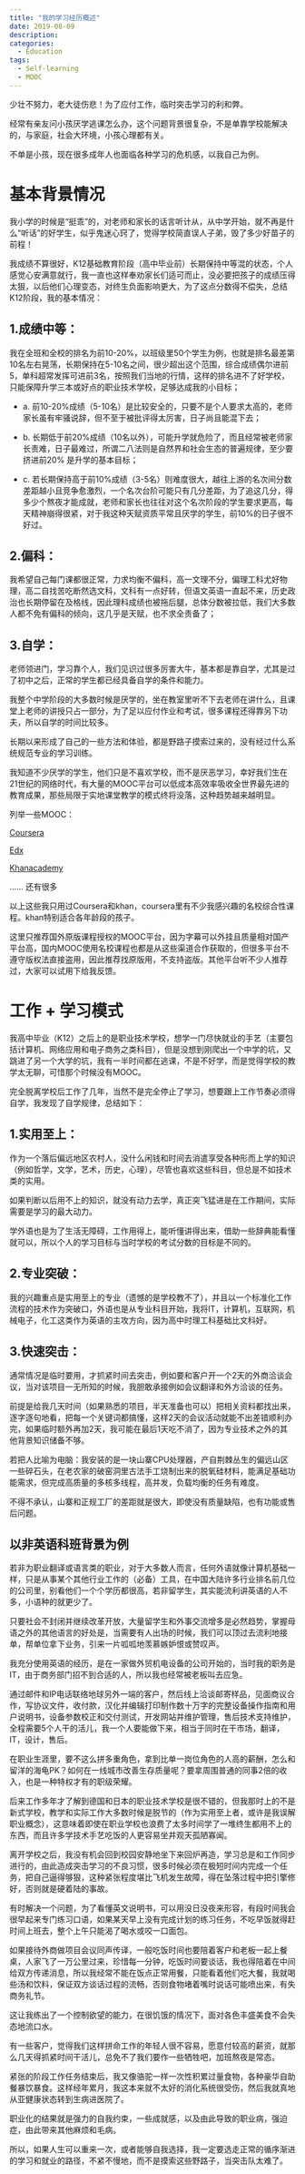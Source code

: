 ```yaml
---
title: "我的学习经历概述"
date: 2019-08-09
description: 
categories:
  - Education
tags:
  - Self-learning
  - MOOC
---
```


少壮不努力，老大徒伤悲！为了应付工作，临时突击学习的利和弊。

经常有亲友问小孩厌学逃课怎么办，这个问题背景很复杂，不是单靠学校能解决的，与家庭，社会大环境，小孩心理都有关。

不单是小孩，现在很多成年人也面临各种学习的危机感，以我自己为例。

# **基本背景情况**

我小学的时候是“挺乖”的，对老师和家长的话言听计从，从中学开始，就不再是什么“听话”的好学生，似乎鬼迷心窍了，觉得学校简直误人子弟，毁了多少好苗子的前程！

我成绩不算很好，K12基础教育阶段（高中毕业前）长期保持中等混的状态，个人感觉心安满意就行，我一直也这样奉劝家长们适可而止，没必要把孩子的成绩压得太狠，以后他们心理变态，对终生负面影响更大，为了这点分数得不偿失，总结K12阶段，我的基本情况：

## 1.成绩中等：

我在全班和全校的排名为前10-20%，以班级里50个学生为例，也就是排名最差第10名左右晃荡，长期保持在5-10名之间，很少超出这个范围，综合成绩偶尔进前5，单科超常发挥可进前3名，按照我们当地的行情，这样的排名进不了好学校，只能保障升学三本或好点的职业技术学校，足够达成我的小目标； 

- a. 前10-20%成绩（5-10名）是比较安全的，只要不是个人要求太高的，老师家长虽有牢骚说辞，但不至于被批评得太厉害，日子尚且能混下去；

- b. 长期低于前20%成绩（10名以外），可能升学就危险了，而且经常被老师家长责难，日子最难过，所谓二八法则是自然界和社会生态的普遍规律，至少要挤进前20% 是升学的基本目标；

- c. 若长期保持高于前10%成绩（3-5名）则难度很大，越往上游的名次间分数差距越小且竞争愈激烈，一个名次台阶可能只有几分差距，为了追这几分，得多少个熬夜才能成就，老师和家长也往往对这个名次阶段的学生要求更高，每天精神崩得很紧，对于我这种天赋资质平常且厌学的学生，前10%的日子很不好过。

## 2.偏科：

我希望自己每门课都很正常，力求均衡不偏科，高一文理不分，偏理工科尤好物理，高二自找苦吃断然选文科，文科有一点好转，但语文英语一直起不来，历史政治也长期停留在及格线，因此理科成绩也被拖后腿，总体分数被拉低，我们大多数人都不免有偏科的倾向，这几乎是天赋，也不求全责备了；

## 3.自学：

老师领进门，学习靠个人，我们见识过很多厉害大牛，基本都是靠自学，尤其是过了初中之后，正常的学生都已经具备自学的条件和能力。

我整个中学阶段的大多数时候是厌学的，坐在教室里听不下去老师在讲什么，且课堂上老师的讲授只占一部分，为了足以应付作业和考试，很多课程还得靠另下功夫，所以自学的时间比较多。

长期以来形成了自己的一些方法和体验，都是野路子摸索过来的，没有经过什么系统规范专业的学习训练。

我知道不少厌学的学生，他们只是不喜欢学校，而不是厌恶学习，幸好我们生在21世纪的网络时代，有大量的MOOC平台可以低成本高效率吸收全世界最先进的教育成果，那些局限于实地课堂教学的模式终将没落，这种趋势越来越明显。

列举一些MOOC：

[Coursera](https://www.coursera.org/)

[Edx](https://www.edx.org/)

[Khanacademy](https://www.khanacademy.org/)


…… 还有很多

以上这些我只用过Coursera和khan，coursera里有不少我感兴趣的名校综合性课程。khan特别适合各年龄段的孩子。

这里只推荐国外原版课程授权的MOOC平台，因为字幕可以外挂且质量相对国产平台高，国内MOOC使用名校课程也都是从这些渠道合作获取的，但很多平台不遵守版权法直接盗用，因此推荐找原版用，不支持盗版。其他平台听不少人推荐过，大家可以试用下给我反馈。

# **工作 + 学习模式**

我高中毕业（K12）之后上的是职业技术学校，想学一门尽快就业的手艺（主要包括计算机、网络应用和电子商务之类科目），但是没想到刚爬出一个中学的坑，又跳进了另一个大学的坑，我有一半时间都在逃课，不是不好学，而是觉得学校的教学太无聊，可惜那个时候没有MOOC。

完全脱离学校后工作了几年，当然不是完全停止了学习，想要跟上工作节奏必须得自学，我发现了自学规律，总结如下：

## 1.实用至上：

作为一个落后偏远地区农村人，没什么闲钱和时间去消遣享受各种形而上学的知识（例如哲学，文学，艺术，历史，心理），尽管也喜欢这些科目，但总是不如技术类的实用。

如果判断以后用不上的知识，就没有动力去学，真正突飞猛进是在工作期间，实际需要是学习的最大动力。 

学外语也是为了生活无障碍，工作用得上，能听懂讲得出来，借助一些辞典能看懂就可以，所以个人的学习目标与当时学校的考试分数的目标是不同的。

## 2.专业突破：

我的兴趣重点是实用至上的专业（遗憾的是学校教不了），并且以一个标准化工作流程的技术作为突破口，外语也是从专业科目开始，我将IT，计算机，互联网，机械电子，化工这类作为英语的主攻方向，因为高中时理工科基础比文科好。

## 3.快速突击：

通常情况是临时要用，才抓紧时间去突击，例如要和客户开一个2天的外商洽谈会议，当对该项目一无所知的时候，我胆敢承接例如会议翻译和外方洽谈的任务。

前提是给我几天时间（如果熟悉的项目，半天准备也可以）把相关资料都找出来，逐字逐句地看，把每一个关键词都搞懂，这样2天的会议活动就能不出差错顺利办完，如果临时额外再加2天，我可能在最后1天吃不消了，因为专业技术之外的其他背景知识储备不够。

若把人比喻为电脑：我安装的是一块山寨CPU处理器，产自荆棘丛生的偏远山区一些碎石头，在老农家的破窑洞里古法手工烧制出来的脱氧硅材料，能满足基础功能需求，但完成高质量的多核多线程，高并发，负载均衡的任务有难度。

不得不承认，山寨和正规工厂的差距就是很大，即使没有质量缺陷，也有功能或售后问题。

## 以非英语科班背景为例

若非为职业翻译或语言类的职业，对于大多数人而言，任何外语就像计算机基础一样，只是从事某个其他行业工作的（必备）工具，在中国大陆许多行业排名前几位的公司里，别看他们一个个学历都很高，若非留学生，其实能流利讲英语的人不多，小语种的就更少了。

只要社会不封闭并继续改革开放，大量留学生和外事交流增多是必然趋势，掌握母语之外的其他语言的好处是，当需要有人出场的时候，我们可以顶过去流利地接单，帮单位拿下业务，引来一片呱呱地羡慕嫉妒恨或赞叹声。

我充分使用英语的经历，是在一家做外贸机电设备的公司开始的，当时我的职务是IT，由于商务部门招不到合适的人，所以我也经常被老板叫去应急。

通过邮件和IP电话联络地球另外一端的客户，然后线上洽谈邮寄样品，见面商议合作，写协议文件，收付款，汉化并编辑打印制作数十万字的完整设备操作指南和用户说明书，设备参数校正和交付测试，开发网站并维护管理，售后技术支持维护，全程需要5个人干的活儿，我一个人要能做下来，相当于同时在干市场，翻译，IT，设计，售后。

在职业生涯里，要不这么拼多重角色，拿到比单一岗位角色的人高的薪酬，怎么和留洋的海龟PK？如何在一线城市改善生存质量呢？要拿周围普通的同事2倍的收入，也是一种特权才有的职级荣耀。

后来工作多年才了解到德国和日本的职业技术学校是很不错的，但我那时上的不是新式学校，教学和实际工作大多数时候是脱节的（作为实用至上者，或许是我误解职业概念），这意味着即使在职业学校也浪费了太多时间学了一堆终生都用不上的东西，而且许多学技术手艺吃饭的人更容易坐井观天孤陋寡闻。

离开学校之后，我没有机会回到校园安静地坐下来回炉再造，学习总是和工作同步进行的，由此造成突击学习的不良习惯，很多时候必须在极短时间内完成一个任务，把自己逼得够狠，这种紧张程度堪比飞机发生故障，得在坠落过程中把引擎修好，否则就是硬着陆的事故。

有时解决一个问题，为了看懂英文说明书，可以用没日没夜来形容，有段时间我会很早起来专门练习口语，如果某天早上没有完成计划的练习任务，不吃早饭就得赶时间上班去，整个上午只能渴了喝水或咬一口面包。

如果接待外商做项目会议同声传译，一般吃饭时间也要陪着客户和老板一起上餐桌，人家飞了一万公里过来，珍惜每一分钟，吃饭时间要谈话，我也得陪着在中间给双方传递消息，所以我经常不能在饭点正常用餐，只能看着他们吃大餐，我就喝些汤和饮料，保证双方谈话过程的流畅，否则食物堵着嘴时说话可能喷出来，有失商务礼节。

这让我练出了一个控制欲望的能力，在很饥饿的情况下，面对各色丰盛美食不会失态地流口水。

有一些客户，觉得我们这样拼命工作的年轻人很不容易，愿意付较高的薪资，就那么几天得抓紧时间干活儿，总免不了我们要作一些牺牲吧，加班熬夜是常态。

紧张的阶段工作任务结束后，我又像骆驼一样一次性积累过量食物，各种豪华自助餐暴饮暴食。这样经年累月，我这本来就不太好的消化系统很受伤，然后我就真地从亚健康状态转到生病进医院了。

职业化的结果就是强力的自我约束，一些成就感，以及由此导致的职业病，强迫症，由此带来其他麻烦和毛病。

所以，如果人生可以重来一次，或者能够自我选择，我一定要选走正常的循序渐进的学习和就业的路径，不紧不慢地，而不是摸索这些野路子，当突击队太难了。

